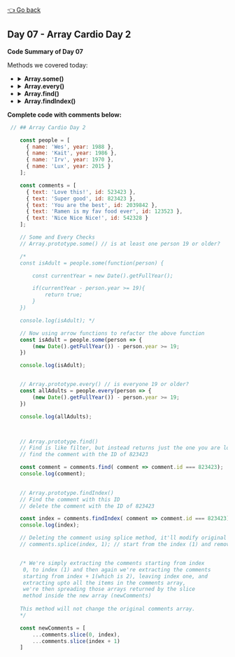 [👈 Go back](../readme.md)

## Day 07 - Array Cardio Day 2

**Code Summary of Day 07**

Methods we covered today: 

- <details>
    <summary><strong>Array.some()</strong></summary>
    Array.some is a JavaScript method that checks if at least one element in an array satisfies a given condition. It returns a boolean value: true if any element passes the condition, and false if none of the elements do.
  </details>
- <details>
    <summary><strong>Array.every()</strong></summary>
    The Array.every method in JavaScript checks if every array element satisfies a condition. It returns true if all elements pass, false if any fail.
  </details>
- <details>
    <summary><strong>Array.find()</strong></summary>
    Array.find() is a method in JavaScript that finds the first element in an array that satisfies a given condition. It returns the value of the first matching element, or undefined if no element is found.  </details>
- <details>
    <summary><strong>Array.findIndex()</strong></summary>
    Array.findIndex() is a JavaScript method that returns the index of the first element in an array that satisfies a given condition. If no element matches the condition, it returns -1
    </details>



**Complete code with comments below:**

```javascript
 // ## Array Cardio Day 2

    const people = [
      { name: 'Wes', year: 1988 },
      { name: 'Kait', year: 1986 },
      { name: 'Irv', year: 1970 },
      { name: 'Lux', year: 2015 }
    ];

    const comments = [
      { text: 'Love this!', id: 523423 },
      { text: 'Super good', id: 823423 },
      { text: 'You are the best', id: 2039842 },
      { text: 'Ramen is my fav food ever', id: 123523 },
      { text: 'Nice Nice Nice!', id: 542328 }
    ];

    // Some and Every Checks
    // Array.prototype.some() // is at least one person 19 or older?

    /*
    const isAdult = people.some(function(person) { 

        const currentYear = new Date().getFullYear();

        if(currentYear - person.year >= 19){
            return true;
        }
    })

    console.log(isAdult); */

    // Now using arrow functions to refactor the above function 
    const isAdult = people.some(person => {
        (new Date().getFullYear()) - person.year >= 19;
    })

    console.log(isAdult);


    // Array.prototype.every() // is everyone 19 or older?
    const allAdults = people.every(person => {
        (new Date().getFullYear()) - person.year >= 19;
    })

    console.log(allAdults);



    // Array.prototype.find()   
    // Find is like filter, but instead returns just the one you are looking for
    // find the comment with the ID of 823423

    const comment = comments.find( comment => comment.id === 823423);
    console.log(comment);

    
    // Array.prototype.findIndex()
    // Find the comment with this ID
    // delete the comment with the ID of 823423

    const index = comments.findIndex( comment => comment.id === 823423);
    console.log(index);

    // Deleting the comment using splice method, it'll modify original comments array. 
    // comments.splice(index, 1); // start from the index (1) and remove 1 item. 


    /* We're simply extracting the comments starting from index
     0, to index (1) and then again we're extracting the comments
     starting from index + 1(which is 2), leaving index one, and
     extracting upto all the items in the comments array, 
     we're then spreading those arrays returned by the slice 
     method inside the new array (newComments)
    
    This method will not change the original comments array. 
    */ 

    const newComments = [
        ...comments.slice(0, index), 
        ...comments.slice(index + 1)
    ]





```